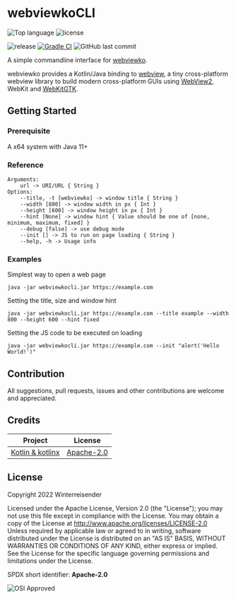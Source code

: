 # webviewkoCLI

![Top language](https://img.shields.io/github/languages/top/Winterreisender/webviewkoCLI?color=b99bf8&logo=kotlin)
![license](https://img.shields.io/github/license/Winterreisender/webviewkoCLI)

![release](https://img.shields.io/github/v/release/Winterreisender/webviewkoCLI?label=dev&include_prereleases)
[![Gradle CI](https://github.com/Winterreisender/webviewkoCLI/actions/workflows/gradle-ci.yml/badge.svg)](https://github.com/Winterreisender/webviewkoCLI/actions/workflows/gradle-ci.yml)
![GitHub last commit](https://img.shields.io/github/last-commit/Winterreisender/webviewkoCLI)


<!-- **English** | [中文(简体)](docs/README.zh-Hans.md) | [中文(繁體)](docs/README.zh-Hant.md) -->

A simple commandline interface for [webviewko](https://github.com/Winterreisender/webviewko).

webviewko provides a Kotlin/Java binding to [webview](https://github.com/webview/webview), a tiny cross-platform webview library to build modern cross-platform GUIs using [WebView2](https://developer.microsoft.com/en-us/microsoft-edge/webview2/), WebKit and [WebKitGTK](https://webkitgtk.org/).

## Getting Started

### Prerequisite

A x64 system with Java 11+

### Reference

```shell
Arguments: 
    url -> URI/URL { String }
Options: 
    --title, -t [webviewko] -> window title { String }
    --width [800] -> window width in px { Int }
    --height [600] -> window height in px { Int }
    --hint [None] -> window hint { Value should be one of [none, minimum, maximum, fixed] }
    --debug [false] -> use debug mode 
    --init [] -> JS to run on page loading { String }
    --help, -h -> Usage info 
```

### Examples

Simplest way to open a web page

```shell
java -jar webviewkocli.jar https://example.com
```

Setting the title, size and window hint

```shell
java -jar webviewkocli.jar https://example.com --title example --width 800 --height 600 --hint fixed
```

Setting the JS code to be executed on loading

```shell
java -jar webviewkocli.jar https://example.com --init "alert('Hello World!')"
```

## Contribution

All suggestions, pull requests, issues and other contributions are welcome and appreciated.

## Credits

| Project                                                                      | License                                                                                          |
|------------------------------------------------------------------------------|--------------------------------------------------------------------------------------------------|
| [Kotlin & kotlinx](https://kotlinlang.org/)                                  | [Apache-2.0](https://github.com/JetBrains/kotlin/blob/master/LICENSE)                            |

## License

Copyright 2022 Winterreisender

Licensed under the Apache License, Version 2.0 (the "License"); you may not use this file except in compliance with the License. You may obtain a copy of the License at http://www.apache.org/licenses/LICENSE-2.0  
Unless required by applicable law or agreed to in writing, software distributed under the License is distributed on an "AS IS" BASIS, WITHOUT WARRANTIES OR CONDITIONS OF ANY KIND, either express or implied.  
See the License for the specific language governing permissions and limitations under the License.

SPDX short identifier: **Apache-2.0**

![OSI Approved](https://opensource.org/files/OSIApproved_100X125.png)
